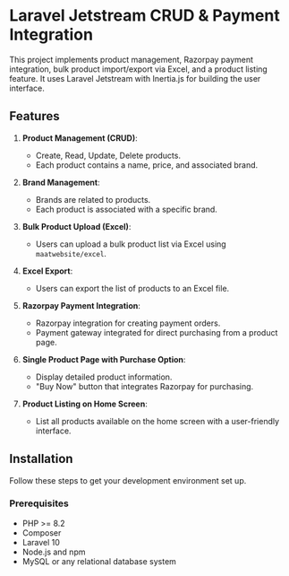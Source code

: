 # Laravel Jetstream CRUD & Payment Integration

This project implements product management, Razorpay payment integration, bulk product import/export via Excel, and a product listing feature. It uses Laravel Jetstream with Inertia.js for building the user interface.

## Features

1. **Product Management (CRUD)**:

    - Create, Read, Update, Delete products.
    - Each product contains a name, price, and associated brand.

2. **Brand Management**:

    - Brands are related to products.
    - Each product is associated with a specific brand.

3. **Bulk Product Upload (Excel)**:

    - Users can upload a bulk product list via Excel using `maatwebsite/excel`.

4. **Excel Export**:

    - Users can export the list of products to an Excel file.

5. **Razorpay Payment Integration**:

    - Razorpay integration for creating payment orders.
    - Payment gateway integrated for direct purchasing from a product page.

6. **Single Product Page with Purchase Option**:

    - Display detailed product information.
    - "Buy Now" button that integrates Razorpay for purchasing.

7. **Product Listing on Home Screen**:
    - List all products available on the home screen with a user-friendly interface.

## Installation

Follow these steps to get your development environment set up.

### Prerequisites

-   PHP >= 8.2
-   Composer
-   Laravel 10
-   Node.js and npm
-   MySQL or any relational database system
